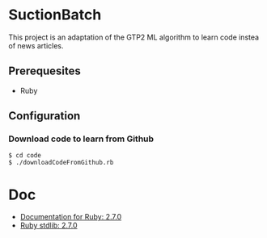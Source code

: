 # SuctionBatch

This project is an adaptation of the GTP2 ML algorithm to learn code instea of news articles.

## Prerequesites

- Ruby

## Configuration

### Download code to learn from Github

    $ cd code
    $ ./downloadCodeFromGithub.rb
























# Doc

- [Documentation for Ruby: 2.7.0](https://docs.ruby-lang.org/en/2.7.0/)
- [Ruby stdlib: 2.7.0](https://ruby-doc.org/stdlib-2.7.1/)
